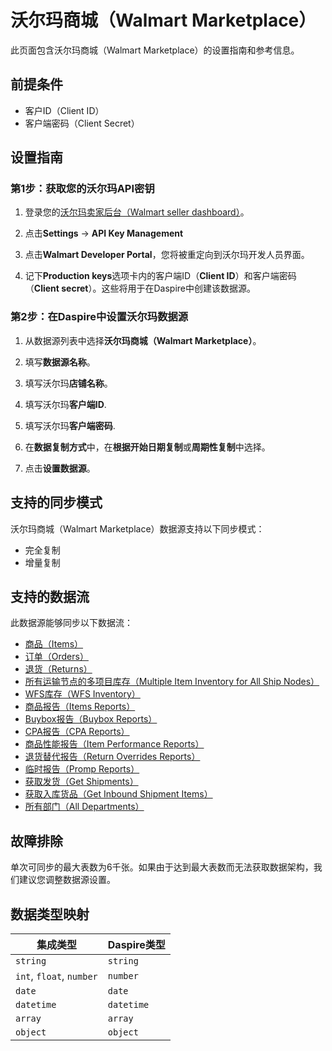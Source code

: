 # 沃尔玛商城（Walmart Marketplace）

此页面包含沃尔玛商城（Walmart Marketplace）的设置指南和参考信息。

## 前提条件

* 客户ID（Client ID）
* 客户端密码（Client Secret）

## 设置指南

### 第1步：获取您的沃尔玛API密钥

1. 登录您的[沃尔玛卖家后台（Walmart seller dashboard）](https://seller.walmart.com)。

2. 点击**Settings** -> **API Key Management**

3. 点击**Walmart Developer Portal**，您将被重定向到沃尔玛开发人员界面。

4. 记下**Production keys**选项卡内的客户端ID（**Client ID**）和客户端密码（**Client secret**）。这些将用于在Daspire中创建该数据源。

### 第2步：在Daspire中设置沃尔玛数据源

1. 从数据源列表中选择**沃尔玛商城（Walmart Marketplace）**。

2. 填写**数据源名称**。

3. 填写沃尔玛**店铺名称**。

4. 填写沃尔玛**客户端ID**.

5. 填写沃尔玛**客户端密码**.

6. 在**数据复制方式**中，在**根据开始日期复制**或**周期性复制**中选择。

7. 点击**设置数据源**。

## 支持的同步模式

沃尔玛商城（Walmart Marketplace）数据源支持以下同步模式：

* 完全复制
* 增量复制

## 支持的数据流

此数据源能够同步以下数据流：

* [商品（Items）](https://developer.walmart.com/api/us/mp/items#operation/getAllItems)
* [订单（Orders）](https://developer.walmart.com/api/us/mp/orders#operation/getAllOrders)
* [退货（Returns）](https://developer.walmart.com/api/us/mp/returns#operation/getReturns)
* [所有运输节点的多项目库存（Multiple Item Inventory for All Ship Nodes）](https://developer.walmart.com/api/us/mp/inventory#operation/getMultiNodeInventoryForAllSkuAndAllShipNodes)
* [WFS库存（WFS Inventory）](https://developer.walmart.com/api/us/mp/inventory#operation/getWFSInventory)
* [商品报告（Items Reports）](https://developer.walmart.com/api/us/mp/reports#operation/getItemReport)
* [Buybox报告（Buybox Reports）](https://developer.walmart.com/api/us/mp/reports#operation/getItemReport)
* [CPA报告（CPA Reports）](https://developer.walmart.com/api/us/mp/reports#operation/getItemReport)
* [商品性能报告（Item Performance Reports）](https://developer.walmart.com/api/us/mp/reports#operation/getItemReport)
* [退货替代报告（Return Overrides Reports）](https://developer.walmart.com/api/us/mp/reports#operation/getItemReport)
* [临时报告（Promp Reports）](https://developer.walmart.com/api/us/mp/reports#operation/getItemReport)
* [获取发货（Get Shipments）](https://developer.walmart.com/api/us/mp/fulfillment#operation/getInboundShipments)
* [获取入库货品（Get Inbound Shipment Items）](https://developer.walmart.com/api/us/mp/fulfillment#operation/getInboundShipmentItems)
* [所有部门（All Departments）](https://developer.walmart.com/api/us/mp/utilities#operation/getDepartmentList)

## 故障排除

单次可同步的最大表数为6千张。如果由于达到最大表数而无法获取数据架构，我们建议您调整数据源设置。

## 数据类型映射

| 集成类型 | Daspire类型 |
| --- | --- |
| `string` | `string` |
| `int`, `float`, `number` | `number` |
| `date` | `date` |
| `datetime` | `datetime` |
| `array` | `array` |
| `object` | `object` |